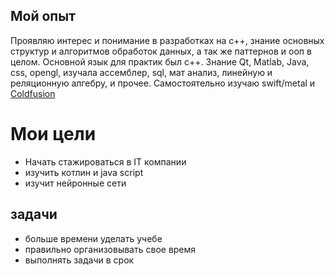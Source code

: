 Мой опыт
------------
Проявляю интерес и понимание в разработках на с++, знание основных структур и алгоритмов обработок данных, а так же паттернов и ооп в целом. Основной язык для практик был с++. Знание Qt, Matlab, Java, css, opengl, изучала ассемблер, sql, мат анализ, линейную и реляционную алгебру, и прочее. Самостоятельно изучаю swift/metal и [Coldfusion](https://coldfusion.adobe.com)

Мои цели
============

+ Начать стажироваться в IT компании
+ изучить котлин и java script
+ изучит нейронные сети

## задачи
* больше времени уделать учебе
* правильно организовывать свое время
* выполнять задачи в срок

